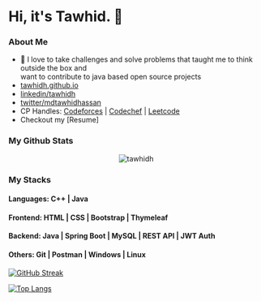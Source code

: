 <h1 align="left">Hi, it's Tawhid. 👋</h1>

### About Me
- 🥊 I love to take challenges and solve problems that taught me to think outside the box and <br /> want to contribute to java based open source projects
- [tawhidh.github.io](https://tawhidh.github.io)
- [linkedin/tawhidh](https://www.linkedin.com/in/tawhidh/)
- [twitter/mdtawhidhassan](https://twitter.com/mdtawhidhassan)
- CP Handles: [Codeforces](https://codeforces.com/profile/tawhidhassan) | [Codechef](https://www.codechef.com/users/tawhidhassan) | [Leetcode](https://leetcode.com/tawhidhassan/)
- Checkout my [Resume]

### My Github Stats
<p align="center"> <img src="https://github-readme-stats.vercel.app/api?username=tawhidh&show_icons=true&count_private=true&theme=dark" alt="tawhidh" />

### My Stacks
#### Languages: C++ | Java

#### Frontend: HTML | CSS | Bootstrap | Thymeleaf

#### Backend: Java | Spring Boot | MySQL | REST API | JWT Auth

#### Others: Git | Postman | Windows | Linux

<!--  CONTRIBUTION AND STREAK BLOCK -->
 [![GitHub Streak](https://github-readme-streak-stats.herokuapp.com/?user=tawhidh&currStreakNum=2FD3EB&fire=pink&sideLabels=F00&theme=nightowl)](https://git.io/streak-stats)
 
 <!--  TOP LANGUAGES STATISTICS -->
 [![Top Langs](https://github-readme-stats.vercel.app/api/top-langs/?username=tawhidh&theme=dark&layout=compact&align=right&width=40%)](https://github.com/tawhidh/github-readme-stats)
